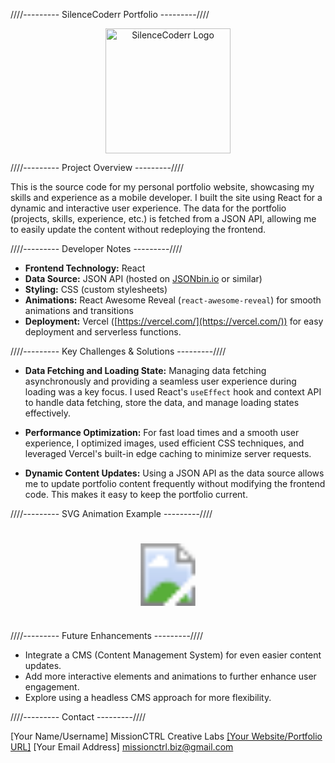////---------  SilenceCoderr Portfolio  ---------////

<div align="center">

  <img src="https://github.com/SilenceCodder/SilenceCodder-Porfolio/blob/main/public/assets/img/logo/silencecodder-logo.png" alt="SilenceCoderr Logo" width="200">

</div>

////---------  Project Overview  ---------////

This is the source code for my personal portfolio website, showcasing my skills and experience as a mobile developer. I built the site using React for a dynamic and interactive user experience. The data for the portfolio (projects, skills, experience, etc.) is fetched from a JSON API, allowing me to easily update the content without redeploying the frontend.

////---------  Developer Notes  ---------////

* **Frontend Technology:** React
* **Data Source:** JSON API (hosted on [JSONbin.io](https://jsonbin.io) or similar)
* **Styling:** CSS (custom stylesheets)
* **Animations:** React Awesome Reveal (`react-awesome-reveal`) for smooth animations and transitions
* **Deployment:** Vercel ([https://vercel.com/](https://vercel.com/)) for easy deployment and serverless functions.

////---------  Key Challenges & Solutions  ---------////

* **Data Fetching and Loading State:** Managing data fetching asynchronously and providing a seamless user experience during loading was a key focus. I used React's `useEffect` hook and context API to handle data fetching, store the data, and manage loading states effectively. 

* **Performance Optimization:** For fast load times and a smooth user experience, I optimized images, used efficient CSS techniques, and leveraged Vercel's built-in edge caching to minimize server requests.

* **Dynamic Content Updates:**  Using a JSON API as the data source allows me to update portfolio content frequently without modifying the frontend code.  This makes it easy to keep the portfolio current. 

////---------  SVG Animation Example  ---------////


<div align="center">

<svg width="150" height="150">
  <image href="icon.svg" width="100" height="100" x="25" y="25"/> 
  <circle cx="75" cy="75" r="60" stroke="#purple" stroke-width="3" fill="none">
    <animate attributeName="stroke-dasharray" 
             from="0 377" to="377 0" 
             dur="2s" repeatCount="indefinite" />
  </circle>
</svg>

</div>

////---------  Future Enhancements  ---------////

* Integrate a CMS (Content Management System) for even easier content updates.
* Add more interactive elements and animations to further enhance user engagement.
* Explore using a headless CMS approach for more flexibility.

////---------  Contact  ---------////

[Your Name/Username] MissionCTRL Creative Labs
[[Your Website/Portfolio URL]](https://github.com/missionctrlbiz/silencecoderr-serverless)
[Your Email Address] missionctrl.biz@gmail.com
